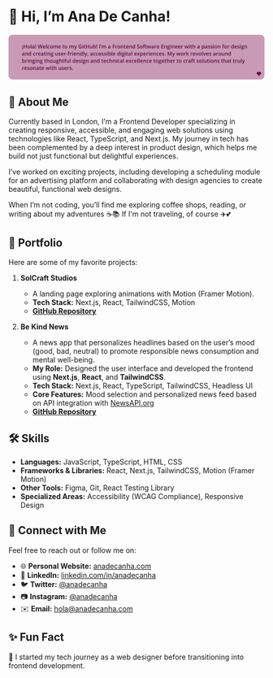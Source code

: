 # 👋 Hi, I’m Ana De Canha!

![Ana De Canha](/assets/message-card.png)

## 🚀 About Me

Currently based in London, I’m a Frontend Developer specializing in creating responsive, accessible, and engaging web solutions using technologies like React, TypeScript, and Next.js. My journey in tech has been complemented by a deep interest in product design, which helps me build not just functional but delightful experiences.

I’ve worked on exciting projects, including developing a scheduling module for an advertising platform and collaborating with design agencies to create beautiful, functional web designs.

When I’m not coding, you’ll find me exploring coffee shops, reading, or writing about my adventures ☕📚 If I'm not traveling, of course ✈️💕

## 📂 Portfolio

Here are some of my favorite projects:

1. **SolCraft Studios**

   - A landing page exploring animations with Motion (Framer Motion).
   - **Tech Stack:** Next.js, React, TailwindCSS, Motion
   - **[GitHub Repository](https://github.com/AnaDeCanha/responsive-landing-page)**

2. **Be Kind News**

   - A news app that personalizes headlines based on the user’s mood (good, bad, neutral) to promote responsible news consumption and mental well-being.
   - **My Role:** Designed the user interface and developed the frontend using **Next.js**, **React**, and **TailwindCSS**.
   - **Tech Stack:** Next.js, React, TypeScript, TailwindCSS, Headless UI
   - **Core Features:** Mood selection and personalized news feed based on API integration with [NewsAPI.org](https://newsapi.org/)
   - **[GitHub Repository](https://github.com/AnaDeCanha/be-kind-news)**

## 🛠️ Skills

- **Languages:** JavaScript, TypeScript, HTML, CSS
- **Frameworks & Libraries:** React, Next.js, TailwindCSS, Motion (Framer Motion)
- **Other Tools:** Figma, Git, React Testing Library
- **Specialized Areas:** Accessibility (WCAG Compliance), Responsive Design

## 🔗 Connect with Me

Feel free to reach out or follow me on:

- 🌐 **Personal Website:** [anadecanha.com](https://www.anadecanha.com)
- 💼 **LinkedIn:** [linkedin.com/in/anadecanha](https://www.linkedin.com/in/ana-de-canha-708443125/)
- 🐦 **Twitter:** [@anadecanha](https://x.com/anadecanha)
- 📷 **Instagram:** [@anadecanha](https://www.instagram.com/anadecanha/)
- ✉️ **Email:** [hola@anadecanha.com](mailto:hola@anadecanha.com)

## ✨ Fun Fact

🎨 I started my tech journey as a web designer before transitioning into frontend development.
